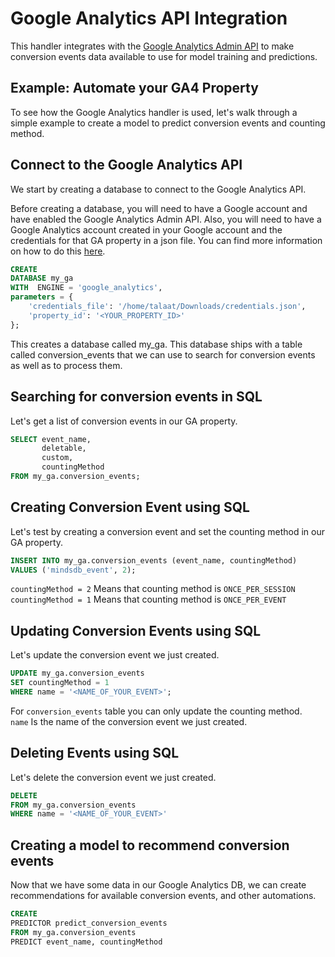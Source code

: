 # Google Analytics API Integration

This handler integrates with the [Google Analytics Admin API](https://developers.google.com/analytics/devguides/config/admin/v1)
to make conversion events data available to use for model training and predictions.

## Example: Automate your GA4 Property

To see how the Google Analytics handler is used, let's walk through a simple example to create a model to predict
conversion events and counting method.

## Connect to the Google Analytics API

We start by creating a database to connect to the Google Analytics API.

Before creating a database, you will need to have a Google account and have enabled the Google Analytics Admin API.
Also, you will need to have a Google Analytics account created in your Google account and the credentials for that GA property
in a json file. You can find more information on how to do
this [here](https://developers.google.com/analytics/devguides/config/admin/v1/quickstart-client-libraries).

~~~~sql
CREATE
DATABASE my_ga
WITH  ENGINE = 'google_analytics',
parameters = {
    'credentials_file': '/home/talaat/Downloads/credentials.json',
    'property_id': '<YOUR_PROPERTY_ID>'
};    
~~~~

This creates a database called my_ga. This database ships with a table called conversion_events that we can use to search for
conversion events as well as to process them.

## Searching for conversion events in SQL

Let's get a list of conversion events in our GA property.

~~~~sql
SELECT event_name,
       deletable,
       custom,
       countingMethod
FROM my_ga.conversion_events;
~~~~

## Creating Conversion Event using SQL

Let's test by creating a conversion event and set the counting method in our GA property.

~~~~sql
INSERT INTO my_ga.conversion_events (event_name, countingMethod)
VALUES ('mindsdb_event', 2);
~~~~
`countingMethod = 2` Means that counting method is `ONCE_PER_SESSION`<br/>
`countingMethod = 1` Means that counting method is `ONCE_PER_EVENT`
## Updating Conversion Events using SQL

Let's update the conversion event we just created.

~~~~sql
UPDATE my_ga.conversion_events
SET countingMethod = 1
WHERE name = '<NAME_OF_YOUR_EVENT>';
~~~~
For `conversion_events` table you can only update the counting method.<br />
`name` Is the name of the conversion event we just created.

## Deleting Events using SQL

Let's delete the conversion event we just created.

~~~~sql
DELETE
FROM my_ga.conversion_events
WHERE name = '<NAME_OF_YOUR_EVENT>'
~~~~

## Creating a model to recommend conversion events

Now that we have some data in our Google Analytics DB, we can create recommendations for available conversion events, and other automations.

~~~~sql
CREATE
PREDICTOR predict_conversion_events
FROM my_ga.conversion_events
PREDICT event_name, countingMethod
~~~~